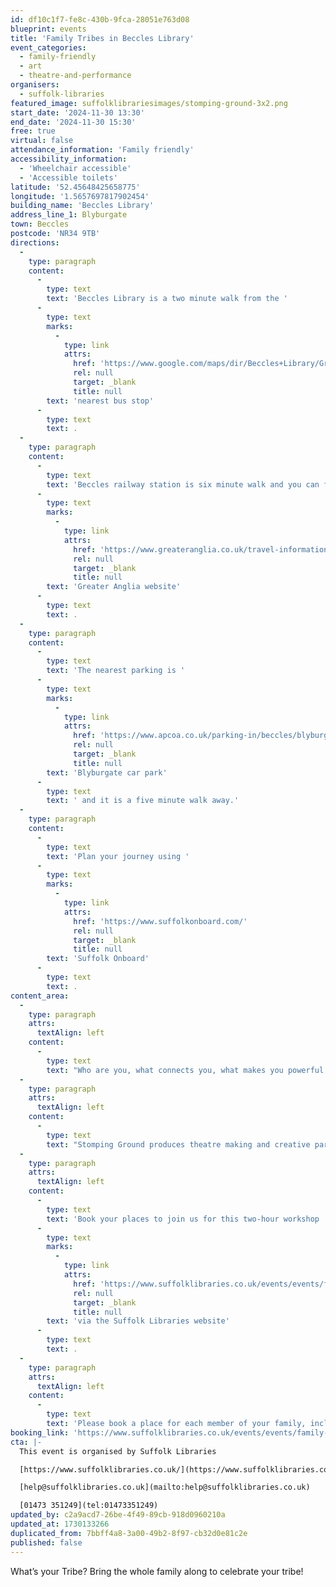 ```yaml
---
id: df10c1f7-fe8c-430b-9fca-28051e763d08
blueprint: events
title: 'Family Tribes in Beccles Library'
event_categories:
  - family-friendly
  - art
  - theatre-and-performance
organisers:
  - suffolk-libraries
featured_image: suffolklibrariesimages/stomping-ground-3x2.png
start_date: '2024-11-30 13:30'
end_date: '2024-11-30 15:30'
free: true
virtual: false
attendance_information: 'Family friendly'
accessibility_information:
  - 'Wheelchair accessible'
  - 'Accessible toilets'
latitude: '52.45648425658775'
longitude: '1.5657697817902454'
building_name: 'Beccles Library'
address_line_1: Blyburgate
town: Beccles
postcode: 'NR34 9TB'
directions:
  -
    type: paragraph
    content:
      -
        type: text
        text: 'Beccles Library is a two minute walk from the '
      -
        type: text
        marks:
          -
            type: link
            attrs:
              href: 'https://www.google.com/maps/dir/Beccles+Library/Grove+Road,+Beccles+NR34+9TG/@52.4557532,1.5633626,17z/data=!3m1!4b1!4m14!4m13!1m5!1m1!1s0x47d9f6182299c073:0x2d0c83895bb0b63a!2m2!1d1.5658127!2d52.456262!1m5!1m1!1s0x47d9f61836eabf2f:0xd313f809f0370fac!2m2!1d1.566326!2d52.455276!3e2?entry=ttu'
              rel: null
              target: _blank
              title: null
        text: 'nearest bus stop'
      -
        type: text
        text: .
  -
    type: paragraph
    content:
      -
        type: text
        text: 'Beccles railway station is six minute walk and you can find up to date timetables on the '
      -
        type: text
        marks:
          -
            type: link
            attrs:
              href: 'https://www.greateranglia.co.uk/travel-information/station-information/suy'
              rel: null
              target: _blank
              title: null
        text: 'Greater Anglia website'
      -
        type: text
        text: .
  -
    type: paragraph
    content:
      -
        type: text
        text: 'The nearest parking is '
      -
        type: text
        marks:
          -
            type: link
            attrs:
              href: 'https://www.apcoa.co.uk/parking-in/beccles/blyburgate-beccles/'
              rel: null
              target: _blank
              title: null
        text: 'Blyburgate car park'
      -
        type: text
        text: ' and it is a five minute walk away.'
  -
    type: paragraph
    content:
      -
        type: text
        text: 'Plan your journey using '
      -
        type: text
        marks:
          -
            type: link
            attrs:
              href: 'https://www.suffolkonboard.com/'
              rel: null
              target: _blank
              title: null
        text: 'Suffolk Onboard'
      -
        type: text
        text: .
content_area:
  -
    type: paragraph
    attrs:
      textAlign: left
    content:
      -
        type: text
        text: "Who are you, what connects you, what makes you powerful and what do you dream of? We’ll be exploring what it is to be a family in 2024 through fun, creative theatre-based activities designed to uncover the unique identities of our tribes. Make new connections, share ideas with others and add your discoveries to our communal family furniture to make a record of your unique tribe.\_"
  -
    type: paragraph
    attrs:
      textAlign: left
    content:
      -
        type: text
        text: "Stomping Ground produces theatre making and creative participatory opportunities for young people, schools, and communities in the East of England. Stomping Ground is run by Sian Burford-Thomas, a theatre maker & practitioner who has been working in participatory theatre for over 15 years.\_"
  -
    type: paragraph
    attrs:
      textAlign: left
    content:
      -
        type: text
        text: 'Book your places to join us for this two-hour workshop '
      -
        type: text
        marks:
          -
            type: link
            attrs:
              href: 'https://www.suffolklibraries.co.uk/events/events/family-tribes-in-beccles-library'
              rel: null
              target: _blank
              title: null
        text: 'via the Suffolk Libraries website'
      -
        type: text
        text: .
  -
    type: paragraph
    attrs:
      textAlign: left
    content:
      -
        type: text
        text: 'Please book a place for each member of your family, including-grown-ups.'
booking_link: 'https://www.suffolklibraries.co.uk/events/events/family-tribes-in-beccles-library'
cta: |-
  This event is organised by Suffolk Libraries

  [https://www.suffolklibraries.co.uk/](https://www.suffolklibraries.co.uk/) 

  [help@suffolklibraries.co.uk](mailto:help@suffolklibraries.co.uk)

  [01473 351249](tel:01473351249)
updated_by: c2a9acd7-26be-4f49-89cb-918d0960210a
updated_at: 1730133266
duplicated_from: 7bbff4a8-3a00-49b2-8f97-cb32d0e81c2e
published: false
---
```

What’s your Tribe? Bring the whole family along to celebrate your tribe!
